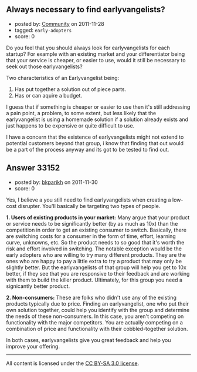 ## Always necessary to find earlyvangelists?

- posted by: [Community](https://stackexchange.com/users/-1/-1-community) on 2011-11-28
- tagged: `early-adopters`
- score: 0

Do you feel that you should always look for earlyvangelists for each startup? For example with an existing market and your differentiator being that your service is cheaper, or easier to use, would it still be necessary to seek out those earlyvangelists? 

Two characteristics of an Earlyvangelist being:

1. Has put together a solution out of piece parts.
2. Has or can aquire a budget.

I guess that if something is cheaper or easier to use then it's still addressing a pain point, a problem, to some extent, but less likely that the earlyvangelist is using a homemade solution if a solution already exists and just happens to be expensive or quite difficult to use.

I have a concern that the existence of earlyvangelists might not extend to potential customers beyond that group, i know that finding that out would be a part of the process anyway and its got to be tested to find out.




## Answer 33152

- posted by: [bkparikh](https://stackexchange.com/users/-1/14682-bkparikh) on 2011-11-30
- score: 0

Yes, I believe a you still need to find earlyvangelists when creating a low-cost disrupter.  You'll basically be targeting two types of people.

 **1. Users of existing products in your market:** Many argue that your product or service needs to be significantly better (by as much as 10x) than the competition in order to get an existing consumer to switch. Basically, there are switching costs for a consumer in the form of time, effort, learning curve, unknowns, etc. So the product needs to so good that it's worth the risk and effort involved in switching.  The notable exception would be the early adopters who are willing to try many different products. They are the ones who are happy to pay a little extra to try a product that may only be slightly better.  But the earlyvangelists of that group will help you get to 10x better, if they see that you are responsive to their feedback and are working with them to build the killer product.  Ultimately, for this group you need a signicantly better product.

 **2. Non-consumers:**  These are folks who didn't use any of the existing products typically due to price.  Finding an earlyvangelist, one who put their own solution together, could help you identify with the group and determine the needs of these non-consumers.  In this case, you aren't competing on functionality with the major competitors.  You are actually competing on a combination of price and functionality with their cobbled-together solution.

In both cases, earlyvangelists give you great feedback and help you improve your offering.



---

All content is licensed under the [CC BY-SA 3.0 license](https://creativecommons.org/licenses/by-sa/3.0/).
